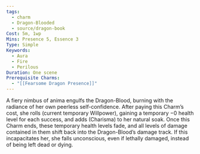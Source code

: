 ```yaml
---
tags:
  - charm
  - Dragon-Blooded
  - source/dragon-book
Cost: 5m, 1wp
Mins: Presence 5, Essence 3
Type: Simple
Keywords:
  - Aura
  - Fire
  - Perilous
Duration: One scene
Prerequisite Charms:
  - "[[Fearsome Dragon Presence]]"
---
```

A fiery nimbus of anima engulfs the Dragon-Blood, burning with the radiance of her own peerless self-confidence. After paying this Charm’s cost, she rolls (current temporary Willpower), gaining a temporary −0 health level for each success, and adds (Charisma) to her natural soak. Once this Charm ends, these temporary health levels fade, and all levels of damage contained in them shift back into the Dragon-Blood’s damage track. If this incapacitates her, she falls unconscious, even if lethally damaged, instead of being left dead or dying.